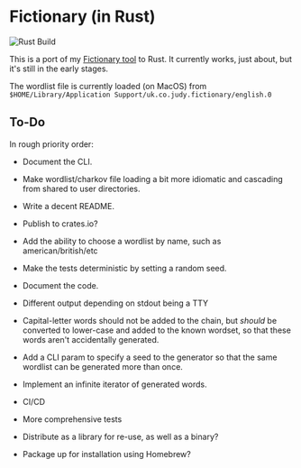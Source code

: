 # Fictionary (in Rust)

![Rust Build](https://github.com/judy2k/fictionary-rs/actions/workflows/rust.yml/badge.svg)

This is a port of my [Fictionary tool](https://github.com/judy2k/fictionary) to
Rust. It currently works, just about, but it's still in the early stages.

The wordlist file is currently loaded (on MacOS) from `$HOME/Library/Application Support/uk.co.judy.fictionary/english.0` 

## To-Do

In rough priority order:

* Document the CLI.
* Make wordlist/charkov file loading a bit more idiomatic and cascading from shared to user directories.
* Write a decent README.
* Publish to crates.io?

* Add the ability to choose a wordlist by name, such as american/british/etc
* Make the tests deterministic by setting a random seed.
* Document the code.
* Different output depending on stdout being a TTY
* Capital-letter words should not be added to the chain, but *should* be converted to lower-case and added to the known wordset, so that these words aren't accidentally generated.
* Add a CLI param to specify a seed to the generator so that the same wordlist can be generated more than once.
* Implement an infinite iterator of generated words.

* CI/CD
* More comprehensive tests
* Distribute as a library for re-use, as well as a binary?
* Package up for installation using Homebrew?